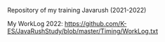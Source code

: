 Repository of my training Javarush (2021-2022)

My WorkLog 2022: https://github.com/K-ES/JavaRushStudy/blob/master/Timing/WorkLog.txt

